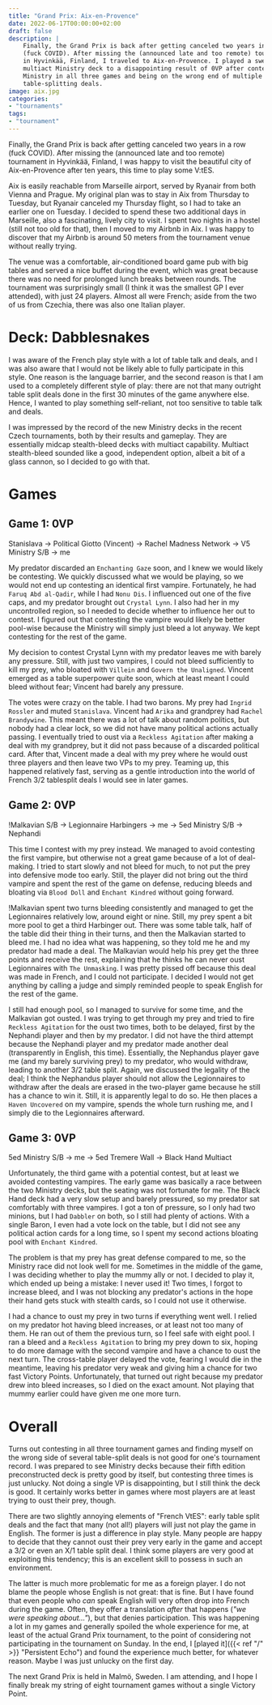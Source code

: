 ```yaml
---
title: "Grand Prix: Aix-en-Provence"
date: 2022-06-17T00:00:00+02:00
draft: false
description: |
    Finally, the Grand Prix is back after getting canceled two years in a row
    (fuck COVID). After missing the (announced late and too remote) tournament
    in Hyvinkää, Finland, I traveled to Aix-en-Provence. I played a sweet
    multiact Ministry deck to a disappointing result of 0VP after contesting
    Ministry in all three games and being on the wrong end of multiple
    table-splitting deals.
image: aix.jpg
categories:
- "tournaments"
tags:
- "tournament"
---
```


Finally, the Grand Prix is back after getting canceled two years in a row (fuck
COVID). After missing the (announced late and too remote) tournament in Hyvinkää,
Finland, I was happy to visit the beautiful city of Aix-en-Provence after ten
years, this time to play some V:tES.

Aix is easily reachable from Marseille airport, served by Ryanair from both
Vienna and Prague. My original plan was to stay in Aix from Thursday to
Tuesday, but Ryanair canceled my Thursday flight, so I had to take an earlier one
on Tuesday. I decided to spend these two additional days in Marseille, also a
fascinating, lively city to visit. I spent two nights in a hostel (still not too
old for that), then I moved to my Airbnb in Aix. I was happy to discover that my
Airbnb is around 50 meters from the tournament venue without really trying.

The venue was a comfortable, air-conditioned board game pub with big tables
and served a nice buffet during the event, which was great because there was no
need for prolonged lunch breaks between rounds. The tournament was surprisingly
small (I think it was the smallest GP I ever attended), with just 24 players.
Almost all were French; aside from the two of us from Czechia, there was also
one Italian player.

# Deck: Dabblesnakes

I was aware of the French play style with a lot of table talk and deals, and
I was also aware that I would not be likely able to fully participate in this
style. One reason is the language barrier, and the second reason is that I am
used to a completely different style of play: there are not that many outright
table split deals done in the first 30 minutes of the game anywhere else. Hence,
I wanted to play something self-reliant, not too sensitive to table talk and
deals.

I was impressed by the record of the new Ministry decks in the recent Czech
tournaments, both by their results and gameplay. They are essentially midcap
stealth-bleed decks with multiact capability. Multiact stealth-bleed sounded
like a good, independent option, albeit a bit of a glass cannon, so I decided to
go with that. <!-- I am describing the deck in more details in my [deck notes]({{< ref "/" >}} "Dabblesnakes"). -->

# Games

## Game 1: 0VP

Stanislava →️ Political Giotto (Vincent) →️ Rachel Madness Network →️ V5 Ministry S/B →️ me

My predator discarded an `Enchanting Gaze` soon, and I knew we would likely be
contesting. We quickly discussed what we would be playing, so we would not end up
contesting an identical first vampire. Fortunately, he had `Faruq Abd al-Qadir`,
while I had `Nonu Dis`. I influenced out one of the five caps, and my predator
brought out `Crystal Lynn`. I also had her in my uncontrolled region, so I needed
to decide whether to influence her out to contest. I figured out that contesting
the vampire would likely be better pool-wise because the Ministry will simply
just bleed a lot anyway. We kept contesting for the rest of the game.

My decision to contest Crystal Lynn with my predator leaves me with barely any
pressure. Still, with just two vampires, I could not bleed sufficiently to kill
my prey, who bloated with `Villein` and `Govern the Unaligned`. Vincent
emerged as a table superpower quite soon, which at least meant I could bleed
without fear; Vincent had barely any pressure.

The votes were crazy on the table. I had two barons. My prey had `Ingrid Rossler`
and muted `Stanislava`. Vincent had `Arika` and grandprey had `Rachel Brandywine`.
This meant there was a lot of talk about random politics, but nobody had a clear
lock, so we did not have many political actions actually passing. I eventually
tried to oust via a `Reckless Agitation` after making a deal with my grandprey,
but it did not pass because of a discarded political card. After that, Vincent
made a deal with my prey where he would oust three players and then leave two
VPs to my prey. Teaming up, this happened relatively fast, serving as a gentle
introduction into the world of French 3/2 tablesplit deals I would see in later
games.

## Game 2: 0VP

!Malkavian S/B →️ Legionnaire Harbingers →️ me →️ 5ed Ministry S/B →️ Nephandi

This time I contest with my prey instead. We managed to avoid contesting
the first vampire, but otherwise not a great game because of a lot of
deal-making. I tried to start slowly and not bleed for much, to not put the
prey into defensive mode too early. Still, the player did not bring out
the third vampire and spent the rest of the game on defense, reducing bleeds and
bloating via `Blood Doll` and `Enchant Kindred` without going forward.

!Malkavian spent two turns bleeding consistently and managed to get the
Legionnaires relatively low, around eight or nine. Still, my prey spent a bit more
pool to get a third Harbinger out. There was some table talk, half of the table
did their thing in their turns, and then the Malkavian started to bleed me. I
had no idea what was happening, so they told me he and my predator had made a deal.
The Malkavian would help his prey get the three points and receive the rest,
explaining that he thinks he can never  oust Legionnaires with `The Unmasking`.
I was pretty pissed off because this deal was made in French, and I could not
participate. I decided I would not get anything by calling a judge and simply
reminded people to speak English for the rest of the game.

I still had enough pool, so I managed to survive for some time, and the Malkavian
got ousted. I was trying to get through my prey and tried to fire `Reckless
Agitation` for the oust two times, both to be delayed, first by
the Nephandi player and then by my predator. I did not have the third attempt
because the Nephandi player and my predator made another deal (transparently in
English, this time). Essentially, the Nephandus player gave me (and my barely
surviving prey) to my predator, who would withdraw, leading to another 3/2 table
split. Again, we discussed the legality of the deal; I think the Nephandus
player should not allow the Legionnaires to withdraw after the deals are erased
in the two-player game because he still has a chance to win it. Still, it is
apparently legal to do so. He then places a `Haven Uncovered` on my vampire,
spends the whole turn rushing me, and I simply die to the Legionnaires afterward.

## Game 3: 0VP

5ed Ministry S/B → me → 5ed Tremere Wall → Black Hand Multiact

Unfortunately, the third game with a potential contest, but at least we avoided
contesting vampires. The early game was basically a race between the two Ministry
decks, but the seating was not fortunate for me. The Black Hand deck had a very
slow setup and barely pressured, so my predator sat comfortably with three
vampires. I got a ton of pressure, so I only had two minions, but I had `Dabbler`
on both, so I still had plenty of actions. With a single Baron, I even had
a vote lock on the table, but I did not see any political action cards for a long
time, so I spent my second actions bloating pool with `Enchant Kindred`.

The problem is that my prey has great defense compared to me, so the Ministry
race did not look well for me. Sometimes in the middle of the game, I was
deciding whether to play the mummy ally or not. I decided to play it, which
ended up being a mistake: I never used it! Two times, I forgot to increase bleed,
and I was not blocking any predator's actions in the hope their hand gets stuck
with stealth cards, so I could not use it otherwise.

I had a chance to oust my prey in two turns if everything went well. I relied
on my predator hot having bleed increases, or at least not too many of them. He
ran out of them the previous turn, so I feel safe with eight pool. I ran a bleed
and a `Reckless Agitation` to bring my prey down to six, hoping to do more damage
with the second vampire and have a chance to oust the next turn. The cross-table
player delayed the vote, fearing I would die in the meantime, leaving his
predator very weak and giving him a chance for two fast Victory Points.
Unfortunately, that turned out right because my predator drew into bleed
increases, so I died on the exact amount. Not playing that mummy earlier could
have given me one more turn.

# Overall

Turns out contesting in all three tournament games and finding myself on the
wrong side of several table-split deals is not good for one's tournament record.
I was prepared to see Ministry decks because their fifth edition preconstructed
deck is pretty good by itself, but contesting three times is just unlucky. Not
doing a single VP is disappointing, but I still think the deck is good.
It certainly works better in games where most players are at least trying to oust
their prey, though.

There are two slightly annoying elements of "French VtES": early table split
deals and the fact that many (not all!) players will just not play the game in
English. The former is just a difference in play style. Many people are happy to
decide that they cannot oust their prey very early in the game and accept a 3/2
or even an X/1 table split deal. I think some players are very good at exploiting
this tendency; this is an excellent skill to possess in such an environment.

The latter is much more problematic for me as a foreign player. I do not
blame the people whose English is not great: that is fine. But I have found that
even people who *can* speak English will very often drop into French during the
game. Often, they offer a translation *after* that happens (*"we were speaking
about..."*), but that denies participation. This was happening a lot in my games
and generally spoiled the whole experience for me, at least of the actual Grand
Prix tournament, to the point of considering not participating in the tournament
on Sunday. In the end, I [played it]({{< ref "/" >}} "Persistent Echo")
and found the experience much better, for whatever reason. Maybe I was just
unlucky on the first day.

The next Grand Prix is held in Malmö, Sweden. I am attending, and I hope I
finally break my string of eight tournament games without a single Victory Point.
